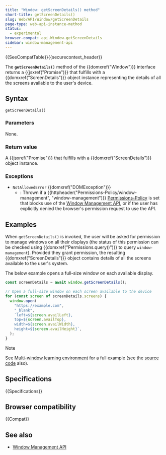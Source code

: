 ```yaml
---
title: "Window: getScreenDetails() method"
short-title: getScreenDetails()
slug: Web/API/Window/getScreenDetails
page-type: web-api-instance-method
status:
  - experimental
browser-compat: api.Window.getScreenDetails
sidebar: window-management-api
---
```


{{SeeCompatTable}}{{securecontext_header}}

The **`getScreenDetails()`** method of the
{{domxref("Window")}} interface returns a {{jsxref("Promise")}} that fulfills with a {{domxref("ScreenDetails")}} object instance representing the details of all the screens available to the user's device.

## Syntax

```js-nolint
getScreenDetails()
```

### Parameters

None.

### Return value

A {{jsxref("Promise")}} that fulfills with a {{domxref("ScreenDetails")}} object instance.

### Exceptions

- `NotAllowedError` {{domxref("DOMException")}}
  - : Thrown if a {{httpheader("Permissions-Policy/window-management", "window-management")}} [Permissions-Policy](/en-US/docs/Web/HTTP/Guides/Permissions_Policy) is set that blocks use of the [Window Management API](/en-US/docs/Web/API/Window_Management_API), or if the user has explicitly denied the browser's permission request to use the API.

## Examples

When `getScreenDetails()` is invoked, the user will be asked for permission to manage windows on all their displays (the status of this permission can be checked using {{domxref("Permissions.query()")}} to query `window-management`). Provided they grant permission, the resulting {{domxref("ScreenDetails")}} object contains details of all the screens available to the user's system.

The below example opens a full-size window on each available display.

```js
const screenDetails = await window.getScreenDetails();

// Open a full-size window on each screen available to the device
for (const screen of screenDetails.screens) {
  window.open(
    "https://example.com",
    "_blank",
    `left=${screen.availLeft},
    top=${screen.availTop},
    width=${screen.availWidth},
    height=${screen.availHeight}`,
  );
}
```

> [!NOTE]
> See [Multi-window learning environment](https://mdn.github.io/dom-examples/window-management-api/) for a full example (see the [source code](https://github.com/mdn/dom-examples/tree/main/window-management-api) also).

## Specifications

{{Specifications}}

## Browser compatibility

{{Compat}}

## See also

- [Window Management API](/en-US/docs/Web/API/Window_Management_API)
